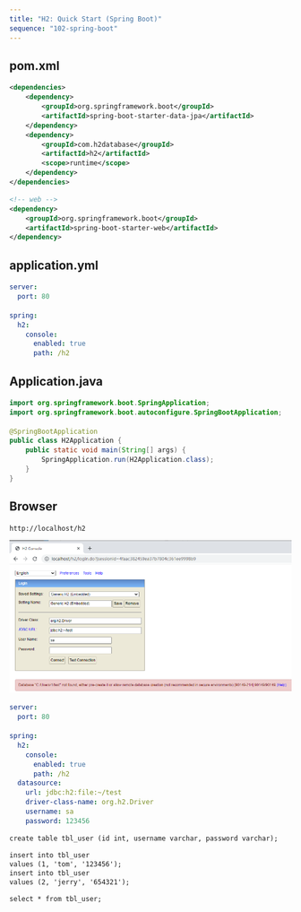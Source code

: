 ```yaml
---
title: "H2: Quick Start (Spring Boot)"
sequence: "102-spring-boot"
---
```


## pom.xml

```xml
<dependencies>
    <dependency>
        <groupId>org.springframework.boot</groupId>
        <artifactId>spring-boot-starter-data-jpa</artifactId>
    </dependency>
    <dependency>
        <groupId>com.h2database</groupId>
        <artifactId>h2</artifactId>
        <scope>runtime</scope>
    </dependency>
</dependencies>
```

```xml
<!-- web -->
<dependency>
    <groupId>org.springframework.boot</groupId>
    <artifactId>spring-boot-starter-web</artifactId>
</dependency>
```

## application.yml

```yaml
server:
  port: 80

spring:
  h2:
    console:
      enabled: true
      path: /h2

```

## Application.java

```java
import org.springframework.boot.SpringApplication;
import org.springframework.boot.autoconfigure.SpringBootApplication;

@SpringBootApplication
public class H2Application {
    public static void main(String[] args) {
        SpringApplication.run(H2Application.class);
    }
}
```

## Browser

```text
http://localhost/h2
```

![](/assets/images/spring-boot/db/h2/h2-gui-database-not-found.png)



```yaml
server:
  port: 80

spring:
  h2:
    console:
      enabled: true
      path: /h2
  datasource:
    url: jdbc:h2:file:~/test
    driver-class-name: org.h2.Driver
    username: sa
    password: 123456

```

```h2
create table tbl_user (id int, username varchar, password varchar);
```

```h2
insert into tbl_user
values (1, 'tom', '123456');
insert into tbl_user
values (2, 'jerry', '654321');
```

```text
select * from tbl_user;
```
